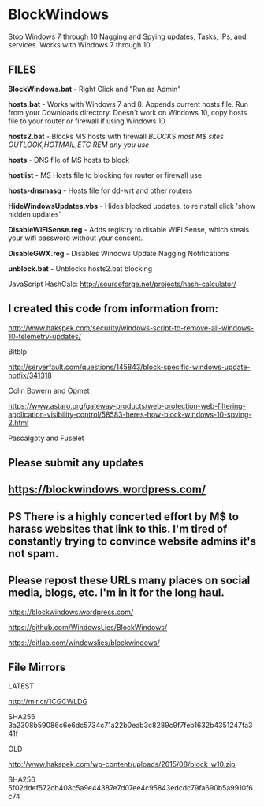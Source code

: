 # BlockWindows
Stop Windows 7 through 10 Nagging and Spying updates, Tasks, IPs, and services. Works with Windows 7 through 10

FILES
-----

**BlockWindows.bat** - Right Click and "Run as Admin"

**hosts.bat** - Works with Windows 7 and 8. Appends current hosts file. Run from your Downloads directory.
Doesn't work on Windows 10, copy hosts file to your router or firewall if using Windows 10

**hosts2.bat** - Blocks M$ hosts with firewall *BLOCKS most M$ sites OUTLOOK,HOTMAIL,ETC REM any you use*

**hosts** - DNS file of MS hosts to block

**hostlist** - MS Hosts file to blocking for router or firewall use

**hosts-dnsmasq** - Hosts file for dd-wrt and other routers 

**HideWindowsUpdates.vbs** - Hides blocked updates, to reinstall click 'show hidden updates'

**DisableWiFiSense.reg** - Adds registry to disable WiFi Sense, which steals your wifi password without your consent.

**DisableGWX.reg** - Disables Windows Update Nagging Notifications

**unblock.bat** - Unblocks hosts2.bat blocking

JavaScript HashCalc: http://sourceforge.net/projects/hash-calculator/

I created this code from information from:
--

http://www.hakspek.com/security/windows-script-to-remove-all-windows-10-telemetry-updates/

Bitblp

http://serverfault.com/questions/145843/block-specific-windows-update-hotfix/341318

Colin Bowern and Opmet

https://www.astaro.org/gateway-products/web-protection-web-filtering-application-visibility-control/58583-heres-how-block-windows-10-spying-2.html

Pascalgoty and Fuselet

Please submit any updates
-------
https://blockwindows.wordpress.com/
---
PS There is a highly concerted effort by M$ to harass websites that link to this. I'm tired of constantly trying to convince website admins it's not spam.
--
Please repost these URLs many places on social media, blogs, etc. I'm in it for the long haul.
--
https://blockwindows.wordpress.com/

https://github.com/WindowsLies/BlockWindows/

https://gitlab.com/windowslies/blockwindows/

File Mirrors
--
LATEST

http://mir.cr/1CGCWLDG

SHA256 3a2308b59086c6e6dc5734c71a22b0eab3c8289c9f7feb1632b4351247fa341f

OLD

http://www.hakspek.com/wp-content/uploads/2015/08/block_w10.zip

SHA256 5f02ddef572cb408c5a9e44387e7d07ee4c95843edcdc79fa690b5a9910f6c74
